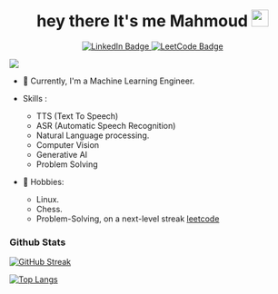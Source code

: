 
<center>
  <h1>
      hey there It's me Mahmoud
      <img src="https://media.giphy.com/media/hvRJCLFzcasrR4ia7z/giphy.gif" width="30px"/>
    
  </h1>
  <div id="badges">
    <a href="https://www.linkedin.com/in/mahmoudghareeb1/">
      <img src="https://img.shields.io/badge/LinkedIn-blue?style=for-the-badge&logo=linkedin&logoColor=white" alt="LinkedIn Badge"/>
    </a>
    <a href="https://leetcode.com/u/mahmoudghareeb11111/">
      <img src="https://img.shields.io/badge/LeetCode-black?style=for-the-badge&logo=leetcode" alt="LeetCode Badge"/>
    </a>
  </div>
</center>


![](https://komarev.com/ghpvc/?username=Mahmoud-ghareeb&color=green)

- 🔭 Currently, I'm a Machine Learning Engineer.

- Skills :
  - TTS (Text To Speech)
  - ASR (Automatic Speech Recognition)
  - Natural Language processing.
  - Computer Vision
  - Generative AI
  - Problem Solving
  
- 💬 Hobbies:
  - Linux.
  - Chess.
  - Problem-Solving, on a next-level streak [leetcode](https://leetcode.com/mahmoudghareeb11111/)    

### Github Stats

  <a href="https://git.io/streak-stats"><img src="https://github-readme-streak-stats.herokuapp.com?user=Mahmoud-ghareeb&theme=dark" alt="GitHub Streak" /></a>

[![Top Langs](https://github-readme-stats.vercel.app/api/top-langs/?username=Mahmoud-ghareeb&layout=compact&theme=vision-friendly-dark)](https://github.com/Mahmoud-ghareeb/github-readme-stats)

